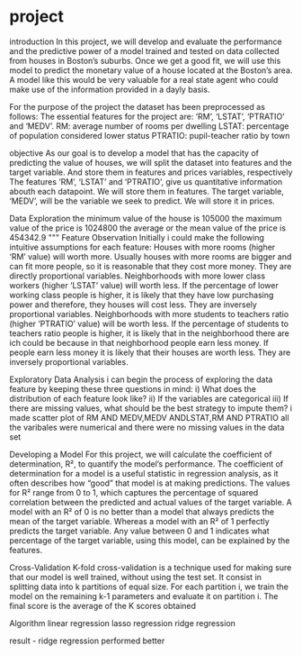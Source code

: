 # project
introduction
In this project, we will develop and evaluate the performance and the predictive power of a model trained and tested on data collected from houses in Boston’s suburbs.
Once we get a good fit, we will use this model to predict the monetary value of a house located at the Boston’s area.
A model like this would be very valuable for a real state agent who could make use of the information provided in a dayly basis.

For the purpose of the project the dataset has been preprocessed as follows:
The essential features for the project are: ‘RM’, ‘LSTAT’, ‘PTRATIO’ and ‘MEDV’.
RM: average number of rooms per dwelling
LSTAT: percentage of population considered lower status
PTRATIO: pupil-teacher ratio by town


objective
As our goal is to develop a model that has the capacity of predicting the value of houses, we will split the dataset into features and the target variable. 
And store them in features and prices variables, respectively
The features ‘RM’, ‘LSTAT’ and ‘PTRATIO’, give us quantitative information abouth each datapoint. We will store them in features.
The target variable, ‘MEDV’, will be the variable we seek to predict. We will store it in prices.

Data Exploration
the minimum value of the house is 105000
the maximum value of the price is 1024800
the average or the mean value of the price is 454342.9
"""
Feature Observation
 Initially i could make the following intuitive assumptions for each feature:
Houses with more rooms (higher ‘RM’ value) will worth more. Usually houses with more rooms are bigger and can fit more people, so it is reasonable that they cost more money.
They are directly proportional variables.
Neighborhoods with more lower class workers (higher ‘LSTAT’ value) will worth less. 
If the percentage of lower working class people is higher, it is likely that they have low purchasing power and therefore, they houses will cost less.
They are inversely proportional variables.
Neighborhoods with more students to teachers ratio (higher ‘PTRATIO’ value) will be worth less. 
If the percentage of students to teachers ratio people is higher, it is likely that in the neighborhood there are ich could be because in that neighborhood people earn less money.
If people earn less money it is likely that their houses are worth less. They are inversely proportional variables.


Exploratory Data Analysis
 i can begin the process of exploring the data feature by
keeping these three questions in mind:
i) What does the distribution of each feature look like?
ii) If the variables are categorical
iii) If there are missing values, what should be the best strategy to impute them?
i made scatter plot of  RM AND MEDV,MEDV ANDLSTAT,RM AND PTRATIO
all the varibales were numerical
and there were no missing values in the data set


Developing a Model
For this project, we will calculate the coefficient of determination, R², to quantify the model’s performance.
The coefficient of determination for a model is a useful statistic in regression analysis, as it often describes how “good” that model is at making predictions.
The values for R² range from 0 to 1, which captures the percentage of squared correlation between the predicted and actual values of the target variable.
A model with an R² of 0 is no better than a model that always predicts the mean of the target variable.
Whereas a model with an R² of 1 perfectly predicts the target variable.
Any value between 0 and 1 indicates what percentage of the target variable, using this model, can be explained by the features.

Cross-Validation
K-fold cross-validation is a technique used for making sure that our model is well trained, without using the test set. 
It consist in splitting data into k partitions of equal size. For each partition i, we train the model on the remaining k-1 parameters and evaluate it on partition i.
The final score is the average of the K scores obtained

Algorithm
linear regression
lasso regression
ridge regression

result - ridge regression performed better
